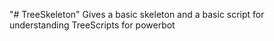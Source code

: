"# TreeSkeleton" 
Gives a basic skeleton and a basic script for understanding TreeScripts for powerbot